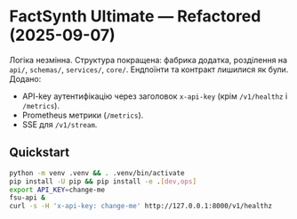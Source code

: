 # FactSynth Ultimate — Refactored (2025-09-07)

Логіка незмінна. Структура покращена: фабрика додатка, розділення на `api/`, `schemas/`, `services/`, `core/`.
Ендпоїнти та контракт лишилися як були. Додано:
- API-key аутентифікацію через заголовок `x-api-key` (крім `/v1/healthz` і `/metrics`).
- Prometheus метрики (`/metrics`).
- SSE для `/v1/stream`.

## Quickstart
```bash
python -m venv .venv && . .venv/bin/activate
pip install -U pip && pip install -e .[dev,ops]
export API_KEY=change-me
fsu-api &
curl -s -H 'x-api-key: change-me' http://127.0.0.1:8000/v1/healthz
```

